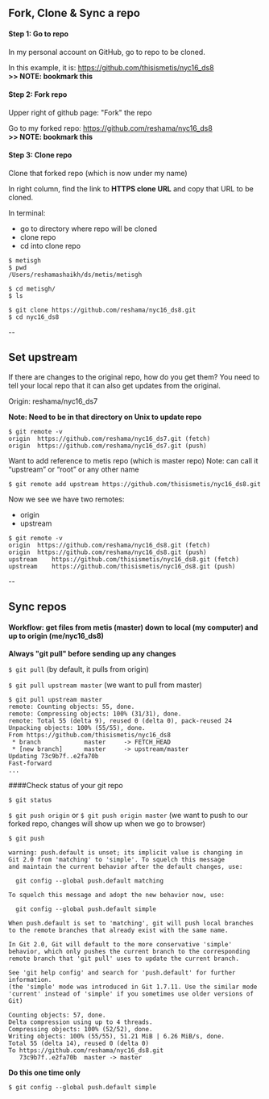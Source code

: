 ## Fork, Clone & Sync a repo

#### Step 1:  Go to repo
In my personal account on GitHub, go to repo to be cloned.

In this example, it is:  https://github.com/thisismetis/nyc16_ds8  
**>> NOTE:  bookmark this**

#### Step 2:  Fork repo
Upper right of github page:  "Fork" the repo

Go to my forked repo: https://github.com/reshama/nyc16_ds8  
**>> NOTE:  bookmark this**
 
#### Step 3:  Clone repo
Clone that forked repo (which is now under my name)

In right column, find the link to **HTTPS clone URL** and copy that URL to be cloned.

In terminal: 
* go to directory where repo will be cloned
* clone repo
* cd into clone repo
```
$ metisgh
$ pwd
/Users/reshamashaikh/ds/metis/metisgh

$ cd metisgh/
$ ls

$ git clone https://github.com/reshama/nyc16_ds8.git
$ cd nyc16_ds8
```
--
## Set upstream

If there are changes to the original repo, how do you get them?  You need to tell your local repo that it can also get updates from the original.

Origin:  reshama/nyc16_ds7


**Note:  Need to be in that directory on Unix to update repo**
```
$ git remote -v
origin	https://github.com/reshama/nyc16_ds7.git (fetch)
origin	https://github.com/reshama/nyc16_ds7.git (push)
```

Want to add reference to metis repo (which is master repo)
Note:  can call it “upstream” or “root” or any other name
```
$ git remote add upstream https://github.com/thisismetis/nyc16_ds8.git
```

Now we see we have two remotes: 
* origin
* upstream
```
$ git remote -v
origin	https://github.com/reshama/nyc16_ds8.git (fetch)
origin	https://github.com/reshama/nyc16_ds8.git (push)
upstream	https://github.com/thisismetis/nyc16_ds8.git (fetch)
upstream	https://github.com/thisismetis/nyc16_ds8.git (push)
```
--
## Sync repos
#### Workflow:  get files from metis (master) down to local (my computer) and up to origin (me/nyc16_ds8)

**Always "git pull" before sending up any changes**

`$ git pull`  (by default, it pulls from origin)

`$ git pull upstream master`  (we want to pull from master)

```
$ git pull upstream master
remote: Counting objects: 55, done.
remote: Compressing objects: 100% (31/31), done.
remote: Total 55 (delta 9), reused 0 (delta 0), pack-reused 24
Unpacking objects: 100% (55/55), done.
From https://github.com/thisismetis/nyc16_ds8
 * branch            master     -> FETCH_HEAD
 * [new branch]      master     -> upstream/master
Updating 73c9b7f..e2fa70b
Fast-forward
...
```

####Check status of your git repo
```
$ git status
```

`$ git push origin` or `$ git push origin master` (we want to push to our forked repo, changes will show up when we go to browser)  

`$ git push`
```
warning: push.default is unset; its implicit value is changing in
Git 2.0 from 'matching' to 'simple'. To squelch this message
and maintain the current behavior after the default changes, use:

  git config --global push.default matching

To squelch this message and adopt the new behavior now, use:

  git config --global push.default simple

When push.default is set to 'matching', git will push local branches
to the remote branches that already exist with the same name.

In Git 2.0, Git will default to the more conservative 'simple'
behavior, which only pushes the current branch to the corresponding
remote branch that 'git pull' uses to update the current branch.

See 'git help config' and search for 'push.default' for further information.
(the 'simple' mode was introduced in Git 1.7.11. Use the similar mode
'current' instead of 'simple' if you sometimes use older versions of Git)

Counting objects: 57, done.
Delta compression using up to 4 threads.
Compressing objects: 100% (52/52), done.
Writing objects: 100% (55/55), 51.21 MiB | 6.26 MiB/s, done.
Total 55 (delta 14), reused 0 (delta 0)
To https://github.com/reshama/nyc16_ds8.git
   73c9b7f..e2fa70b  master -> master

```

**Do this one time only**

`$ git config --global push.default simple`




